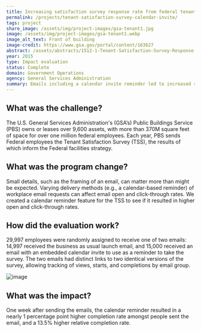 ```yaml
---
title: Increasing satisfaction survey response rate from federal tenants - calendar invite
permalink: /projects/tenant-satisfaction-survey-calendar-invite/
tags: project
share_image: /assets/img/project-images/gsa-tenant1.jpg
image: /assets/img/project-images/gsa-tenant1.webp
image_alt_text: Front of building
image-credit: https://www.gsa.gov/portal/content/163627
abstract: /assets/abstracts/1512-1-Tenant-Satisfaction-Survey-Response-Calendar-Invite.pdf
year: 2015
type: Impact evaluation
status: Complete
domain: Government Operations
agency: General Services Administration
summary: Emails including a calendar invite reminder led to increased survey responses from federal employees
---
```


## What was the challenge?
The U.S. General Services Administration's (GSA’s) Public Buildings Service (PBS) owns or leases over 9,600 assets, with more than 370M square feet of space for over one million federal employees. Each year, PBS sends Federal employees the Tenant Satisfaction Survey (TSS), the results of which inform the Federal facilities strategy.

## What was the program change?
Small details, such as the framing of an email, can matter more than might be expected. Varying delivery methods (e.g., a calendar-based reminder) of workplace email requests can affect email open and click-through rates. We created a calendar reminder feature for the TSS to see if it resulted in higher open and click-through rates.

## How did the evaluation work?
29,997 employees were randomly assigned to receive one of two emails: 14,997 received the business as usual launch email, and 15,000 received an email with an embedded calendar invite to use as a reminder to take the survey. The two emails had distinct links to two identical versions of the survey, allowing tracking of views, starts, and completions by email group.

![image]({{site.baseurl}}/assets/img/project-images/1512-1-graph.webp)

## What was the impact?
One week after sending the emails, the calendar reminder resulted in a nearly 1 percentage point higher completion rate amongst people sent the email, and a 13.5% higher relative completion rate.
